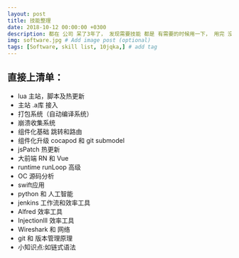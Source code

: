 ```yaml
---
layout: post
title: 技能整理
date: 2018-10-12 00:00:00 +0300
description: 都在 公司 呆了3年了， 发现需要技能 都是 有需要的时候用一下， 用完 没多久就忘记了， 现在现在要整理一个文档， 方便后续自己回忆， 而不是再去看别人的文档. # Add post description (optional)
img: software.jpg # Add image post (optional)
tags: [Software, skill list, 10jqka,] # add tag
---
```


## 直接上清单：

- lua 主站，脚本及热更新
- 主站 .a库 接入
- 打包系统（自动编译系统）
- 崩溃收集系统
- 组件化基础 跳转和路由
- 组件化升级 cocapod 和 git submodel
- jsPatch 热更新
- 大前端 RN 和 Vue 
- runtime runLoop 高级
- OC 源码分析
- swift应用
- python 和 人工智能
- jenkins 工作流和效率工具
- Alfred 效率工具
- Injectionlll 效率工具
- Wireshark 和 网络
- git 和 版本管理原理
- 小知识点:如链式语法